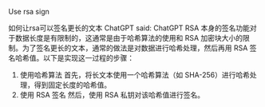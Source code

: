 Use rsa sign


如何让rsa可以签名更长的文本
ChatGPT said:
ChatGPT
RSA 本身的签名功能对于数据长度是有限制的，这通常是由于哈希算法的使用和 RSA 加密块大小的限制。为了签名更长的文本，通常的做法是对数据进行哈希处理，然后再用 RSA 签名哈希值。以下是实现这一过程的步骤：
1. 使用哈希算法
首先，将长文本使用一个哈希算法（如 SHA-256）进行哈希处理，得到固定长度的哈希值。
2. 使用 RSA 签名
然后，使用 RSA 私钥对该哈希值进行签名。

